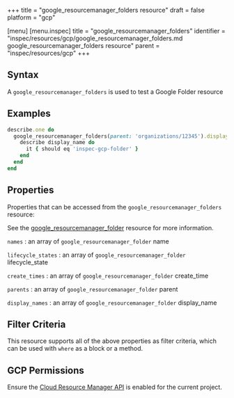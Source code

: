+++
title = "google_resourcemanager_folders resource"
draft = false
platform = "gcp"

[menu]
  [menu.inspec]
    title = "google_resourcemanager_folders"
    identifier = "inspec/resources/gcp/google_resourcemanager_folders.md google_resourcemanager_folders resource"
    parent = "inspec/resources/gcp"
+++

## Syntax

A `google_resourcemanager_folders` is used to test a Google Folder resource

## Examples

```ruby
describe.one do
  google_resourcemanager_folders(parent: 'organizations/12345').display_names.each do |display_name|
    describe display_name do
      it { should eq 'inspec-gcp-folder' }
    end
  end
end
```

## Properties

Properties that can be accessed from the `google_resourcemanager_folders` resource:

See the [google_resourcemanager_folder](/inspec/resources/google_resourcemanager_folder/#properties) resource for more information.

`names`
: an array of `google_resourcemanager_folder` name

`lifecycle_states`
: an array of `google_resourcemanager_folder` lifecycle_state

`create_times`
: an array of `google_resourcemanager_folder` create_time

`parents`
: an array of `google_resourcemanager_folder` parent

`display_names`
: an array of `google_resourcemanager_folder` display_name

## Filter Criteria

This resource supports all of the above properties as filter criteria, which can be used
with `where` as a block or a method.

## GCP Permissions

Ensure the [Cloud Resource Manager API](https://console.cloud.google.com/apis/library/cloudresourcemanager.googleapis.com/) is enabled for the current project.
